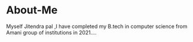 # About-Me
Myself Jitendra pal ,I have completed my B.tech in computer science from Amani group of institutions in 2021....
